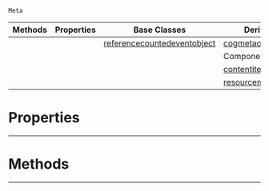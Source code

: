  `Meta`

|Methods|Properties|Base Classes|Derived Classes|
|---|---|---|---|
| | |[referencecountedeventobject](https://github.com/zeroengineteam/ZeroDocs/code_reference/class_reference/referencecountedeventobject.markdown)|[cogmetaoperations](https://github.com/zeroengineteam/ZeroDocs/code_reference/class_reference/cogmetaoperations.markdown)|
| | | |ComponentMetaOperations|
| | | |[contentitemmetaoperations](https://github.com/zeroengineteam/ZeroDocs/code_reference/class_reference/contentitemmetaoperations.markdown)|
| | | |[resourcemetaoperations](https://github.com/zeroengineteam/ZeroDocs/code_reference/class_reference/resourcemetaoperations.markdown)|


 #  Properties


---  
 #  Methods


---  
 

 